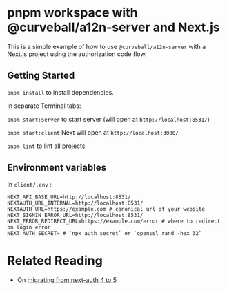 # pnpm workspace with @curveball/a12n-server and Next.js

This is a simple example of how to use `@curveball/a12n-server` with a Next.js project using the authorization code flow.

## Getting Started

`pnpm install` to install dependencies.

In separate Terminal tabs:

`pnpm start:server` to start server (will open at `http://localhost:8531/`) 

`pnpm start:client` Next will open at `http://localhost:3000/`

`pnpm lint` to lint all projects

## Environment variables

In `client/.env` :
```
NEXT_API_BASE_URL=http://localhost:8531/
NEXTAUTH_URL_INTERNAL=http://localhost:8531/
NEXTAUTH_URL=https://example.com # canonical url of your website
NEXT_SIGNIN_ERROR_URL=http://localhost:8531/
NEXT_ERROR_REDIRECT_URL=https://example.com/error # where to redirect on login error
NEXT_AUTH_SECRET= # `npx auth secret` or `openssl rand -hex 32`
```

# Related Reading

- On [migrating from next-auth 4 to 5](https://authjs.dev/getting-started/migrating-to-v5)

